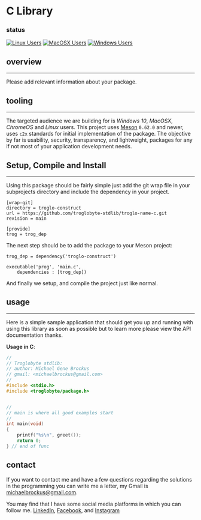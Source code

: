 # C Library

### status

[![Linux Users](https://github.com/troglobyte-coder/meson_library_c/actions/workflows/ci_runner_linux.yml/badge.svg)](https://github.com/troglobyte-coder/meson_library_c/actions/workflows/ci_runner_linux.yml) [![MacOSX Users](https://github.com/troglobyte-coder/meson_library_c/actions/workflows/ci_runner_macosx.yml/badge.svg)](https://github.com/troglobyte-coder/meson_library_c/actions/workflows/ci_runner_macosx.yml) [![Windows Users](https://github.com/troglobyte-coder/meson_library_c/actions/workflows/ci_runner_windows.yml/badge.svg)](https://github.com/troglobyte-coder/meson_library_c/actions/workflows/ci_runner_windows.yml)

## overview

* * *

Please add relevant information about your package.

## tooling

* * *

The targeted audience we are building for is *Windows 10*, *MacOSX*, *ChromeOS*
and *Linux* users. This project uses [Meson](https://mesonbuild.com/) `0.62.0`
and newer, uses `c2x` standards for initial implementation of the package. The
objective by far is usability, security, transparency, and lightweight, packages
for any if not most of your application development needs.

## Setup, Compile and Install

* * *

Using this package should be fairly simple just add the git wrap file
in your subprojects directory and include the dependency in your project.

```console
[wrap-git]
directory = troglo-construct
url = https://github.com/troglobyte-stdlib/troglo-name-c.git
revision = main

[provide]
trog = trog_dep
```


The next step should be to add the package to your Meson project:

```meson
trog_dep = dependency('troglo-construct')

executable('prog', 'main.c',
    dependencies : [trog_dep])

```

And finally we setup, and compile the project just like normal.

## usage

* * *

Here is a simple sample application that should get you up and
running with using this library as soon as possible but to learn
more please view the API documentation thanks.

**Usage in C**:

```c
//
// Troglobyte stdlib:
// author: Michael Gene Brockus
// gmail: <michaelbrockus@gmail.com>
//
#include <stdio.h>
#include <troglobyte/package.h>


//
// main is where all good examples start
//
int main(void)
{
    printf("%s\n", greet());
    return 0;
} // end of func

```

## contact

If you want to contact me and have a few questions
regarding the solutions in the programming you can write
me a letter, my Gmail is <michaelbrockus@gmail.com>.

You may find that I have some social media platforms
in which you can follow me. [LinkedIn](https://www.linkedin.com/in/michael-brockus), [Facebook](https://facebook.com/michael.brockus.555), and [Instagram](https://instagram.com/troglobyte_coder/)
